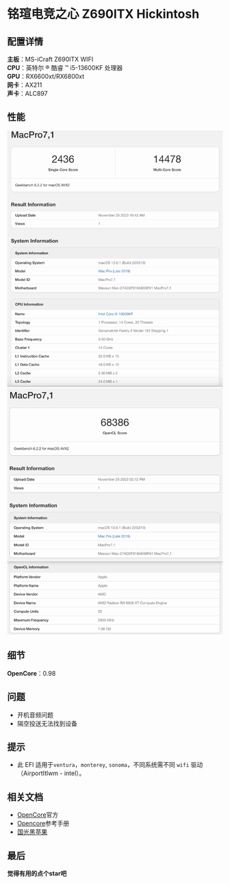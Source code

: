 # 铭瑄电竞之心 Z690ITX Hickintosh

## 配置详情

**主板**：MS-iCraft Z690ITX WIFI  
**CPU**：英特尔 ® 酷睿 ™ i5-13600KF 处理器  
**GPU**：RX6600xt/RX6800xt  
**网卡**：AX211  
**声卡**：ALC897

## 性能

![GeekBench6-CPU](SceenShot/GeekBench6-CPU.png "I5 13600KF")
![GeekBench6-GPU](SceenShot/GeekBench6-RX6600xt.png "RX6600xt")

## 细节

**OpenCore**：0.98

## 问题

- 开机音频问题
- 隔空投送无法找到设备

## 提示

- 此 EFI 适用于`ventura`，`monterey`, `sonoma`，不同系统需不同 `wifi` 驱动（AirportItlwm - intel）。

## 相关文档

- [OpenCore](https://dortania.github.io/OpenCore-Install-Guide/)官方
- [Opencore](https://oc.skk.moe/)参考手册
- [国光黑苹果](https://apple.sqlsec.com/)

## 最后

**觉得有用的点个star吧**
